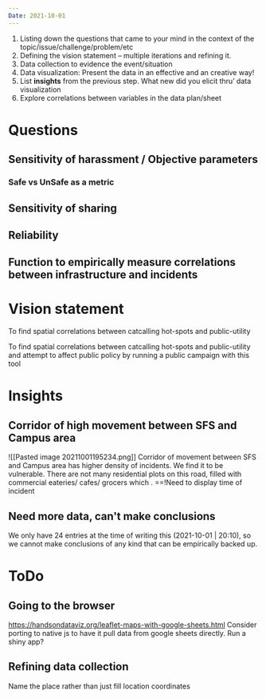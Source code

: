```yaml
---
Date: 2021-10-01
---
```

1.  Listing down the questions that came to your mind in the context of the topic/issue/challenge/problem/etc
2.  Defining the vision statement – multiple iterations and refining it.
3.  Data collection to evidence the event/situation
4.  Data visualization: Present the data in an effective and an creative way!
5.  List **insights** from the previous step. What new did you elicit thru’ data visualization
6.  Explore correlations between variables in the data plan/sheet

# Questions
## Sensitivity of harassment / Objective parameters
### Safe vs UnSafe as a metric
## Sensitivity of sharing
## Reliability
## Function to empirically measure correlations between infrastructure and incidents


# Vision statement
To find spatial correlations between catcalling hot-spots and public-utility

To find spatial correlations between catcalling hot-spots and public-utility and attempt to affect public policy by running a public campaign with this tool

# Insights
## Corridor of high movement between SFS and Campus area
![[Pasted image 20211001195234.png]]
Corridor of movement between SFS and Campus area has higher density of incidents. We find it to be vulnerable. There are not many residential plots on this road, filled with commercial eateries/ cafes/ grocers which . ==!Need to display time of incident

## Need more data, can't make conclusions
We only have 24 entries at the time of writing this (2021-10-01 | 20:10), so we cannot make conclusions of any kind that can be empirically backed up.


# ToDo
## Going to the browser
https://handsondataviz.org/leaflet-maps-with-google-sheets.html
Consider porting to native js to have it pull data from google sheets directly. Run a shiny app?

## Refining data collection
Name the place rather than just fill location coordinates
